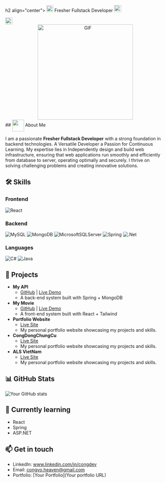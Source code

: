 h2 align="center">
  <img src="https://komarev.com/ghpvc/?username=ParthJohri&color=dc143c&style=for-the-badge" alt="Profile Views" style="height:21px;">
 Fresher Fullstack Developer
<a href="https://parth-johri.vercel.app/">
    <img src="https://img.shields.io/badge/Portfolio-543DE0?style=for-the-badge&logo=About.me&logoColor=white" alt="Portfolio" style="height:22px;">
</a>

   <img src="https://img.shields.io/badge/Portfolio-543DE0?style=for-the-badge&logo=About.me&logoColor=white" alt="Portfolio" style="height:22px;">
</h2>

<div align="center">
 <img alt="GIF" src="https://media4.giphy.com/media/v1.Y2lkPTc5MGI3NjExdGVnZ2xocDRna2FkOXFraG9lMHB3NTE5Z3psNzcwdzJiZGZmc3J1MCZlcD12MV9pbnRlcm5hbF9naWZfYnlfaWQmY3Q9Zw/QDjpIL6oNCVZ4qzGs7/giphy.webp" style="height:300px;" />
</div>
## <img align ='center' src="https://i.giphy.com/media/v1.Y2lkPTc5MGI3NjExdjh2dDM4bDhyYzM5NmppaHJ6dG56Mmh3bTkyanFkdWRvZ3R1cGoycSZlcD12MV9pbnRlcm5hbF9naWZfYnlfaWQmY3Q9ZQ/LOnt6uqjD9OexmQJRB/giphy.gif" width="37" /> About Me

I am a passionate **Fresher Fullstack Developer** with a strong foundation in backend technologies. A Versatile Developer a Passion for Continuous Learning. My expertise lies in Independently design and build web infrastructure, ensuring that web applications run smoothly and efficiently from database to server, operating optimally and securely. I thrive on solving challenging problems and creating innovative solutions.
## 🛠️ Skills

### Frontend
![React](https://img.shields.io/badge/react-%2320232a.svg?style=for-the-badge&logo=react&logoColor=%2361DAFB)

### Backend
![MySQL](https://img.shields.io/badge/mysql-%2300f.svg?style=for-the-badge&logo=mysql&logoColor=white)
![MongoDB](https://img.shields.io/badge/-MongoDB-47A248?style=for-the-badge&logo=mongodb&logoColor=white)
![MicrosoftSQLServer](https://img.shields.io/badge/Microsoft%20SQL%20Sever-CC2927?style=for-the-badge&logo=microsoft%20sql%20server&logoColor=white)
![Spring](https://img.shields.io/badge/spring-%236DB33F.svg?style=for-the-badge&logo=spring&logoColor=white)
![.Net](https://img.shields.io/badge/.NET-5C2D91?style=for-the-badge&logo=.net&logoColor=white)

### Languages
![C#](https://img.shields.io/badge/c%23-%23239120.svg?style=for-the-badge&logo=c-sharp&logoColor=white) 
![Java](https://img.shields.io/badge/java-%23ED8B00.svg?style=for-the-badge&logo=java&logoColor=white)
<!-- Add more skills badges -->
## 🚀 Projects
- **My API**
  - [GitHub](https://github.com/yourusername/weather-app) | [Live Demo](https://weather-app.yourdomain.com)
  - A back-end system built with Spring + MongoDB
- **My Movie**
  - [GitHub](https://github.com/yourusername/task-manager) | [Live Demo](https://task-manager.yourdomain.com)
  - A front-end system built with React + Tailwind
- **Portfolio Website**
  - [Live Site](https://yourusername.github.io/portfolio)
  - My personal portfolio website showcasing my projects and skills.
- **CongDongChungCu**
  - [Live Site](https://yourusername.github.io/portfolio)
  - My personal portfolio website showcasing my projects and skills.
- **ALS VietNam**
  - [Live Site](https://yourusername.github.io/portfolio)
  - My personal portfolio website showcasing my projects and skills.
<!-- Add more projects -->
## 📊 GitHub Stats
![Your GitHub stats](https://github-readme-stats.vercel.app/api?username=heaven-vo&show_icons=true&theme=radical)
## 🌱 Currently learning
- React
- Spring
- ASP.NET
<!-- Add more current learning goals -->
## 📫 Get in touch
- LinkedIn: www.linkedin.com/in/congdev
- Email: congvo.heaven@gmail.com
- Portfolio: [Your Portfolio](Your portfolio URL)

